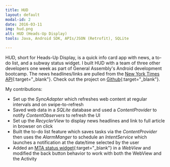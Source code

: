 ```yaml
---
title: HUD
layout: default
modal-id: 2
date: 2016-03-11
img: hud.png
alt: HUD (Heads-Up Display)
tools: Java, Android SDK, APIs/JSON (Retrofit), SQLite

---
```


HUD, short for Heads-Up Display, is a quick info card app with news, a
to-do list, and a subway status widget. I built HUD with a team
of three other developers one week as part of General Assembly's Android
development bootcamp. The news headlines/links are pulled from the
[New York Times API](http://developer.nytimes.com/docs){:target="_blank"}.
Check out the project on
[Github](https://github.com/charlesdrews/HUD){:target="_blank"}.

My contributions:

 * Set up the *SyncAdapter* which refreshes web content at regular intervals and on swipe-to-refresh
 * Saved web data in a *SQLite* database and used a *ContentProvider* to notify *ContentObservers* to refresh the UI
 * Set up the *RecyclerView* to display news headlines and link to full article in browser on click
 * Built the to-do list feature which saves tasks via the *ContentProvider* then uses the *AlarmManger* to schedule an *IntentService* which launches a notification at the date/time selected by the user
 * Added an [MTA status widget](http://www.mta.info/mta-service-status-widget){:target="_blank"} in a *WebView* and modified the back button behavior to work with both the WebView and the Activity
